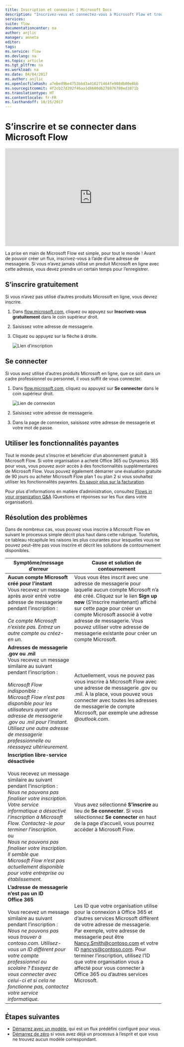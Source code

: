 ```yaml
---
title: Inscription et connexion | Microsoft Docs
description: "Inscrivez-vous et connectez-vous à Microsoft Flow et trouvez la solution à vos problèmes avec ce processus."
services: 
suite: flow
documentationcenter: na
author: anjlic
manager: anneta
editor: 
tags: 
ms.service: flow
ms.devlang: na
ms.topic: article
ms.tgt_pltfrm: na
ms.workload: na
ms.date: 04/04/2017
ms.author: anjlic
ms.openlocfilehash: a7ebed9be4753bbd3a416271464fe908db00e8bb
ms.sourcegitcommit: 4f2cb27d392f46aa1d8680d6278876780ed3871b
ms.translationtype: HT
ms.contentlocale: fr-FR
ms.lasthandoff: 10/15/2017
---
```

# <a name="sign-up-and-sign-in-for-microsoft-flow"></a>S’inscrire et se connecter dans Microsoft Flow
<iframe width="560" height="315" src="https://www.youtube.com/embed/cRkmSZrctLc?list=PL8nfc9haGeb55I9wL9QnWyHp3ctU2_ThF" frameborder="0" allowfullscreen></iframe>

La prise en main de Microsoft Flow est simple, pour tout le monde ! Avant de pouvoir créer un flux, inscrivez-vous à l’aide d’une adresse de messagerie. Si vous n’avez jamais utilisé un produit Microsoft en ligne avec cette adresse, vous devez prendre un certain temps pour l’enregistrer.

## <a name="sign-up-free"></a>S’inscrire gratuitement
Si vous n’avez pas utilisé d’autres produits Microsoft en ligne, vous devrez inscrire.

1. Dans [flow.microsoft.com](https://flow.microsoft.com), cliquez ou appuyez sur **Inscrivez-vous gratuitement** dans le coin supérieur droit.
2. Saisissez votre adresse de messagerie.
3. Cliquez ou appuyez sur la flèche à droite.
   
    ![Lien d’inscription](./media/sign-up-sign-in/signup.png)

## <a name="sign-in"></a>Se connecter
Si vous avez utilisé d’autres produits Microsoft en ligne, que ce soit dans un cadre professionnel ou personnel, il vous suffit de vous connecter.

1. Dans [flow.microsoft.com](https://flow.microsoft.com), cliquez ou appuyez sur **Se connecter** dans le coin supérieur droit.
   
    ![Lien de connexion](./media/sign-up-sign-in/signin.png)
2. Saisissez votre adresse de messagerie.
3. Dans la page de connexion, saisissez votre adresse de messagerie et votre mot de passe.

## <a name="using-paid-features"></a>Utiliser les fonctionnalités payantes
Tout le monde peut s’inscrire et bénéficier d’un abonnement gratuit à Microsoft Flow. Si votre organisation a acheté Office 365 ou Dynamics 365 pour vous, vous pouvez avoir accès à des fonctionnalités supplémentaires de Microsoft Flow. Vous pouvez également démarrer une évaluation gratuite de 90 jours ou acheter Microsoft Flow plan 1 ou plan 2 si vous souhaitez utiliser les fonctionnalités payantes. [En savoir plus sur la facturation](billing-questions.md).

Pour plus d’informations en matière d’administration, consultez [Flows in your organization Q&A](organization-q-and-a.md) (Questions et réponses sur les flux dans votre organisation).

## <a name="troubleshooting"></a>Résolution des problèmes
Dans de nombreux cas, vous pouvez vous inscrire à Microsoft Flow en suivant le processus simple décrit plus haut dans cette rubrique. Toutefois, ce tableau récapitule les raisons les plus courantes pour lesquelles vous ne pouvez peut-être pas vous inscrire et décrit les solutions de contournement disponibles.

| Symptôme/message d’erreur | Cause et solution de contournement |
| --- | --- |
| **Aucun compte Microsoft créé pour l’instant** <br> Vous recevez un message après avoir entré votre adresse de messagerie pendant l’inscription :<br><br> *Ce compte Microsoft n’existe pas. Entrez un autre compte ou créez-en un.* |Vous vous êtes inscrit avec une adresse de messagerie pour laquelle aucun compte Microsoft n’a été créé. Cliquez sur le lien **Sign up now** (S’inscrire maintenant) affiché sur cette page pour créer un compte Microsoft associé à votre adresse de messagerie. Vous pouvez utiliser votre adresse de messagerie existante pour créer un compte Microsoft. |
| **Adresses de messagerie .gov ou .mil**<br>Vous recevez un message similaire au suivant pendant l’inscription :<br><br>*Microsoft Flow indisponible : Microsoft Flow n’est pas disponible pour les utilisateurs ayant une adresse de messagerie .gov ou .mil pour l’instant. Utilisez une autre adresse de messagerie professionnelle ou réessayez ultérieurement.* |Actuellement, vous ne pouvez pas vous inscrire à Microsoft Flow avec une adresse de messagerie .gov ou .mil. À la place, vous pouvez vous connecter avec toutes les adresses de messagerie de compte Microsoft, par exemple une adresse *@outlook.com*. |
| **Inscription libre-service désactivée**<br><br>Vous recevez un message similaire au suivant pendant l’inscription :<br>*Nous ne pouvons pas finaliser votre inscription. Votre service informatique a désactivé l’inscription à Microsoft Flow. Contactez-le pour terminer l’inscription.* <br>ou<br> *Nous ne pouvons pas finaliser votre inscription. Il semble que Microsoft Flow n’est pas actuellement disponible pour votre entreprise ou établissement.* |Vous avez sélectionné **S’inscrire** au lieu de **Se connecter**. Si vous sélectionnez **Se connecter** en haut de la page d’accueil, vous pourrez accéder à Microsoft Flow. |
| **L’adresse de messagerie n’est pas un ID Office 365**<br><br>Vous recevez un message similaire au suivant pendant l’inscription :<br>*Nous ne pouvons pas vous trouver à contoso.com.  Utilisez-vous un ID différent pour votre compte professionnel ou scolaire ? Essayez de vous connecter avec celui-ci et si cela ne fonctionne pas, contactez votre service informatique.* |Les ID que votre organisation utilise pour la connexion à Office 365 et d’autres services Microsoft diffèrent de votre adresse de messagerie. Par exemple, votre adresse de messagerie peut être Nancy.Smith@contoso.com et votre ID nancys@contoso.com. Pour terminer l’inscription, utilisez l’ID que votre organisation vous a affecté pour vous connecter à Office 365 ou d’autres services Microsoft. |

## <a name="next-steps"></a>Étapes suivantes
* [Démarrez avec un modèle](get-started-logic-template.md), qui est un flux prédéfini configuré pour vous.
* [Démarrez de zéro](get-started-logic-flow.md) si vous avez déjà un processus à l’esprit et que vous ne trouvez aucun modèle correspondant.

